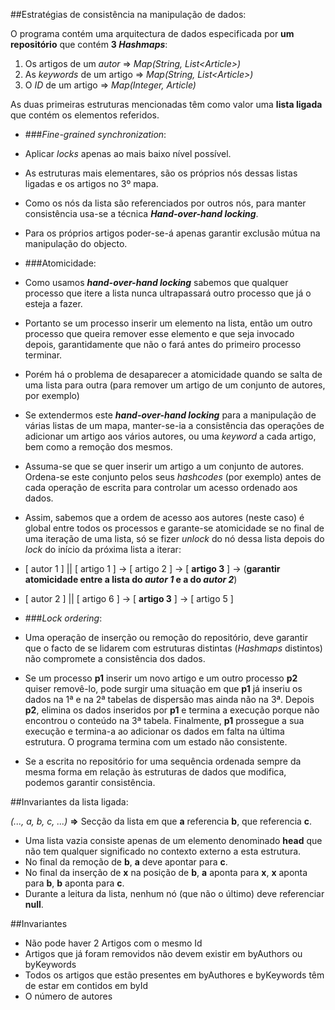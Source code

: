 ##Estratégias de consistência na manipulação de dados:

O programa contém uma arquitectura de dados especificada por **um repositório** que contém **3 *Hashmaps***:

1. Os artigos de um *autor* => *Map(String, List&lt;Article&gt;)*
2. As *keywords* de um artigo => *Map(String, List&lt;Article&gt;)*
3. O *ID* de um artigo => *Map(Integer, Article)*

As duas primeiras estruturas mencionadas têm como valor uma **lista ligada** que contém os elementos referidos.

* ###*Fine-grained synchronization*:
 * Aplicar *locks* apenas ao mais baixo nível possível.
 * As estruturas mais elementares, são os próprios nós dessas listas ligadas e os artigos no 3º mapa.
 * Como os nós da lista são referenciados por outros nós, para manter consistência usa-se a técnica ***Hand-over-hand locking***.
 * Para os próprios artigos poder-se-á apenas garantir exclusão mútua na manipulação do objecto.

* ###Atomicidade:
 * Como usamos ***hand-over-hand locking*** sabemos que qualquer processo que itere a lista nunca ultrapassará outro processo que já o esteja a fazer.
 * Portanto se um processo inserir um elemento na lista, então um outro processo que queira remover esse elemento e que seja invocado depois, garantidamente que não o fará antes do primeiro processo terminar.
 * Porém há o problema de desaparecer a atomicidade quando se salta de uma lista para outra (para remover um artigo de um conjunto de autores, por exemplo)
 * Se extendermos este ***hand-over-hand locking*** para a manipulação de várias listas de um mapa, manter-se-ia a consistência das operações de adicionar um artigo aos vários autores, ou uma *keyword* a cada artigo, bem como a remoção dos mesmos.
 * Assuma-se que se quer inserir um artigo a um conjunto de autores. Ordena-se este conjunto pelos seus *hashcodes* (por exemplo) antes de cada operação de escrita para controlar um acesso ordenado aos dados.
 * Assim, sabemos que a ordem de acesso aos autores (neste caso) é global entre todos os processos  e garante-se atomicidade se no final de uma iteração de uma lista, só se fizer *unlock* do nó dessa lista depois do *lock* do início da próxima lista a iterar:
 * [ autor 1 ] || [ artigo 1 ] -> [ artigo 2 ] -> [ **artigo 3** ] -> (**garantir atomicidade entre a lista do *autor 1* e a do *autor 2***)
 * [ autor 2 ] || [ artigo 6 ] -> [ **artigo 3** ] -> [ artigo 5 ]

* ###*Lock ordering*:
 * Uma operação de inserção ou remoção do repositório, deve garantir que o facto de se lidarem com estruturas distintas (*Hashmaps* distintos) não compromete a consistência dos dados.
 * Se um processo **p1** inserir um novo artigo e um outro processo **p2** quiser removê-lo, pode surgir uma situação em que **p1** já inseriu os dados na 1ª e na 2ª tabelas de dispersão mas ainda não na 3ª. Depois **p2**, elimina os dados inseridos por **p1** e termina a execução porque não encontrou o conteúdo na 3ª tabela. Finalmente, **p1** prossegue a sua execução e termina-a ao adicionar os dados em falta na última estrutura. O programa termina com um estado não consistente.
 * Se a escrita no repositório for uma sequência ordenada sempre da mesma forma em relação às estruturas de dados que modifica, podemos garantir consistência.

##Invariantes da lista ligada:

*(..., a, b, c, ...)* **=>** Secção da lista em que **a** referencia **b**, que referencia **c**.

* Uma lista vazia consiste apenas de um elemento denominado **head** que não tem qualquer significado no contexto externo a esta estrutura.
* No final da remoção de **b**, **a** deve apontar para **c**.
* No final da inserção de **x** na posição de **b**, **a** aponta para **x**, **x** aponta para **b**, **b** aponta para **c**.
* Durante a leitura da lista, nenhum nó (que não o último) deve referenciar **null**.



##Invariantes

* Não pode haver 2 Artigos com o mesmo Id
* Artigos que já foram removidos não devem existir em byAuthors ou byKeywords
* Todos os artigos que estão presentes em byAuthores e byKeywords têm de estar em contidos em byId
* O número de autores
